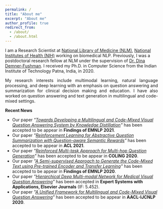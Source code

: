 ```yaml
---
permalink: /
title: "About me"
excerpt: "About me"
author_profile: true
redirect_from: 
  - /about/
  - /about.html
---
```


I am a Research Scientist at [National Library of Medicine (NLM)](https://www.nlm.nih.gov/), [National Institutes of Health (NIH)](https://www.nih.gov/) working on biomedical NLP. Previously, I was a postdoctoral research fellow at NLM under the supervision of [Dr. Dina Demner-Fushman](https://www.nlm.nih.gov/research/researchstaff/DemnerFushmanDina.html). I received my Ph.D. in Computer Science from the Indian Institute of Technology Patna, India, in 2020.


<p align="justify">
My research interests include multimodal learning, natural language processing, and deep learning with an emphasis on question answering and summarization for clinical decision making and education. I have also worked on question answering and text generation in multilingual and code-mixed settings. 
</p>


**Recent News**

* Our paper *"[Towards Developing a Multilingual and Code-Mixed Visual Question Answering System by Knowledge Distillation](https://arxiv.org/pdf/2109.04653.pdf)"* has been accepted to be appear in **Findings of EMNLP 2021**.
* Our paper *"[Reinforcement Learning for Abstractive Question Summarization with Question-aware Semantic Rewards](https://aclanthology.org/2021.acl-short.33/)"* has been accepted to be appear in **ACL 2021**.
* Our paper *"[Reinforced Multi-task Approach for Multi-hop Question Generation](https://arxiv.org/pdf/2004.02143.pdf)"* has been accepted to be appear in **COLING 2020**.
* Our paper *"[A Semi-supervised Approach to Generate the Code-Mixed Text using Pre-trained Encoder and Transfer Learning](https://github.com/deepaknlp/deepaknlp.github.io/raw/master/files/EMNLP_Code_Mixed_Camera_Ready.pdf)"* has been accepted to be appear in **Findings of EMNLP 2020**.
* Our paper *"[Hierarchical Deep Multi-modal Network for Medical Visual Question Answering](https://www.sciencedirect.com/science/article/abs/pii/S0957417420307697)"* has been accepted in **Expert Systems with Applications, Elsevier Journals** (IF: 5.452).
* Our paper *"[A Unified Framework for Multilingual and Code-Mixed Visual Question Answering](https://www.aclweb.org/anthology/2020.aacl-main.90/)"* has been accepted to be appear in **AACL-IJCNLP 2020**.
